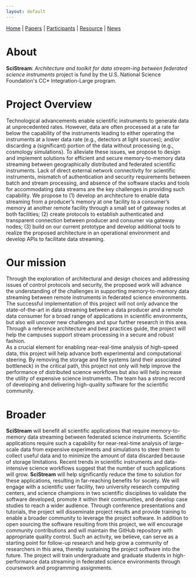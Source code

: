 ```yaml
---
layout: default
---
```

[Home](index.html) | [Papers](papers.html) | [Participants](participants.html) | [Resource](resource.html) | [News](news.html)

# About

__SciStream__: _Architecture and toolkit for data stream-ing between federated science instruments_ project is fund by the U.S. National Science Foundation's CC* Integration-Large program. 

# Project Overview 
Technological advancements enable scientific instruments to generate data at unprecedented rates. 
However, data are often processed at a rate far below the capability of the instruments leading to either operating the instruments at a lower data rate (e.g., detectors at light sources); and/or discarding a (significant) portion of the data without processing (e.g., cosmology simulations).
To alleviate these issues, we propose to  design and implement solutions for efficient and secure memory-to-memory data streaming between geographically distributed and federated scientific instruments. 
Lack of direct external network connectivity for scientific instruments,  mismatch of authentication and security requirements between batch and stream processing, and absence of the software stacks and tools for accommodating data streams are the key challenges in providing such capability. 
We propose to (1) develop an architecture to enable data streaming from a producer’s memory at one facility to a consumer’s memory at another remote facility through a small set of gateway nodes at both facilities; (2) create protocols to establish authenticated and transparent connection between producer and consumer via gateway nodes; (3) build on our current prototype and develop additional tools to realize the proposed architecture in an operational environment and develop APIs to facilitate data streaming.

# Our mission
Through the exploration of architectural and design choices and addressing issues of control protocols and security, the proposed work will advance the understanding of the challenges in supporting memory-to-memory data streaming between remote instruments in federated science environments. 
The successful implementation of this project will not only 
advance the state-of-the-art in data streaming between a data producer and a remote data consumer for a broad range of applications in scientific environments, but also will uncover new challenges and spur further research in this area. 
Through a reference architecture and best practices guide, the project will help the campuses support stream processing in a secure and robust fashion.  
As a crucial element for enabling near-real-time analysis of high-speed data, this project will help advance both experimental and computational steering. 
By removing the storage and file systems (and their associated bottleneck) in the critical path, this project  not only will help improve the performance of distributed science workflows but also will help increase the utility of expensive science instruments. The team has a strong record of developing and delivering high-quality software for the scientific community.

# Broader
__SciStream__ will benefit all scientific applications that require memory-to-memory data streaming between federated science instruments. 
Scientific applications require such a capability for near-real-time analysis of large-scale data from expensive experiments and simulations to steer them to collect useful data and to minimize the amount of data discarded because of storage limitations. 
Recent trends in scientific instruments and data-intensive science workflows suggest that the number of such applications will grow. __SciStream__ will help significantly reduce the time to solution for these applications, resulting in far-reaching benefits for society.
We will engage with a scientific user facility, two university research computing centers, and science champions in two scientific disciplines to validate the software developed, promote it within their communities, and develop case studies to reach a wider audience. 
Through conference presentations and tutorials, the project will disseminate project results and provide training to enable a broader community to leverage the project software. 
In addition to open sourcing the software resulting from this project, we will encourage community contributions and will maintain the GitHub repository with appropriate quality control. 
Such an activity, we believe, can serve as a starting point for follow-up research and help grow a community of researchers in this area, thereby sustaining the project software into the future. 
The project will train undergraduate and graduate students in high-performance data streaming in federated science environments through coursework and programming assignments.